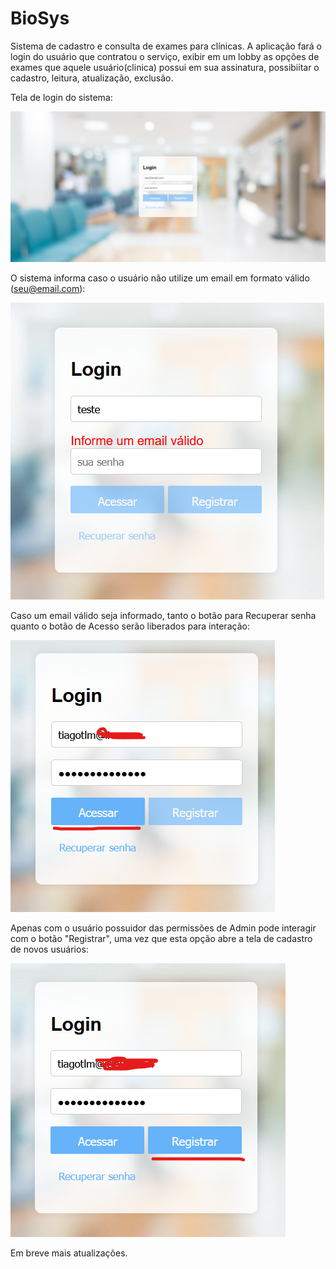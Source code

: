 # BioSys
 Sistema de cadastro e consulta de exames para clínicas.
 A aplicação fará o login do usuário que contratou o serviço, exibir em um lobby as opções de exames que aquele usuário(clinica) possui em sua assinatura, possibiitar o cadastro, leitura, atualização, exclusão.

Tela de login do sistema:


![print1](https://github.com/TiagoTLM/BioSys/blob/main/img/login.png?raw=true)

O sistema informa caso o usuário não utilize um email em formato válido (seu@email.com):


![print2](https://github.com/TiagoTLM/BioSys/blob/main/img/EmInvalido.png?raw=true)

Caso um email válido seja informado, tanto o botão para Recuperar senha quanto o botão de Acesso serão liberados para interação:


![print3](https://github.com/TiagoTLM/BioSys/blob/main/img/email.png?raw=true)

Apenas com o usuário possuidor das permissões de Admin pode interagir com o botão "Registrar", uma vez que esta opção abre a tela de cadastro de novos usuários:


![print4](https://raw.githubusercontent.com/TiagoTLM/BioSys/main/img/Reg.png)

Em breve mais atualizações.

